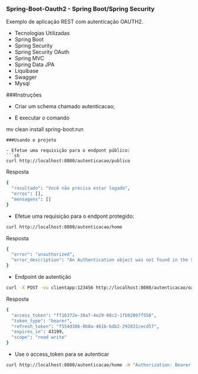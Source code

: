 ### Spring-Boot-Oauth2 - Spring Boot/Spring Security
Exemplo de aplicação REST com autenticação OAUTH2.

- Tecnologias Utilizadas
- Spring Boot
- Spring Security
- Spring Security OAuth
- Spring MVC
- Spring Data JPA
- Liquibase
- Swagger
- Mysql

###Instruções

- Criar um schema chamado autenticacao;

- E executar o comando 

mv clean install spring-boot:run
```
###Usando o projeto

- Efetue uma requisição para o endpont público:
```sh
curl http://localhost:8080/autenticacao/publico
```
Resposta
```sh
{
  "resultado": "Você não precisa estar logado",
  "erros": [],
  "mensagens": []
}
```

- Efetue uma requisição para o endpont protegido:

```sh
curl http://localhost:8080/autenticacao/home
```
Resposta 
```sh
{
  "error": "unauthorized",
  "error_description": "An Authentication object was not found in the SecurityContext"
}
```

- Endpoint de autentição
```sh
curl -X POST -vu clientapp:123456 http://localhost:8080/autenticacao/oauth/token -H "Accept: application/json" -d "password=123&username=teste1&grant_type=password&scope=read%20write&client_secret=123456&client_id=clientapp"
```

Resposta
```sh
{
  "access_token": "ff16372e-38a7-4e29-88c2-1fb92897f558",
  "token_type": "bearer",
  "refresh_token": "f554d386-0b0a-461b-bdb2-292831cecd57",
  "expires_in": 43199,
  "scope": "read write"
}
```

- Use o access_token para se autenticar
```sh
curl http://localhost:8080/autenticacao/home -H "Authorization: Bearer ff16372e-38a7-4e29-88c2-1fb92897f558"
```




